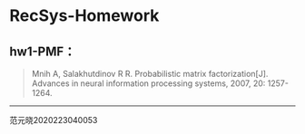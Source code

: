 # RecSys-Homework

## hw1-PMF：
> Mnih A, Salakhutdinov R R. Probabilistic matrix factorization[J]. Advances in neural information processing systems, 2007, 20: 1257-1264.

---------------
范元晓2020223040053
